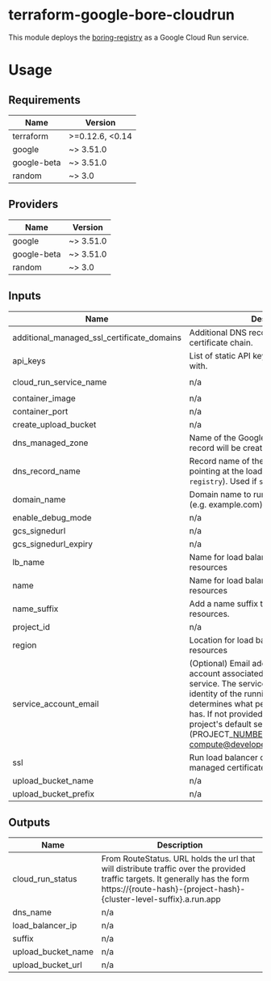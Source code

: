 # terraform-google-bore-cloudrun
This module deploys the [boring-registry](https://github.com/TierMobility/boring-registry) as a Google Cloud Run service.

# Usage
<!--- BEGIN_TF_DOCS ---> 
## Requirements

| Name | Version |
|------|---------|
| terraform | >=0.12.6, <0.14 |
| google | ~> 3.51.0 |
| google-beta | ~> 3.51.0 |
| random | ~> 3.0 |

## Providers

| Name | Version |
|------|---------|
| google | ~> 3.51.0 |
| google-beta | ~> 3.51.0 |
| random | ~> 3.0 |

## Inputs

| Name | Description | Type | Default | Required |
|------|-------------|------|---------|:--------:|
| additional\_managed\_ssl\_certificate\_domains | Additional DNS records to be included in the certificate chain. | `list(string)` | `[]` | no |
| api\_keys | List of static API keys to protect the server with. | `list(string)` | `[]` | no |
| cloud\_run\_service\_name | n/a | `string` | `"boring-registry"` | no |
| container\_image | n/a | `string` | n/a | yes |
| container\_port | n/a | `number` | `5601` | no |
| create\_upload\_bucket | n/a | `bool` | `true` | no |
| dns\_managed\_zone | Name of the Google managed zone the DNS record will be created in. | `string` | `""` | no |
| dns\_record\_name | Record name of the `domain_name` parameter pointing at the load balancer on (e.g. `registry`). Used if `ssl` is `true`. | `string` | `"bore"` | no |
| domain\_name | Domain name to run the load balancer on (e.g. example.com). Used if `ssl` is `true`. | `string` | `""` | no |
| enable\_debug\_mode | n/a | `bool` | `false` | no |
| gcs\_signedurl | n/a | `bool` | `false` | no |
| gcs\_signedurl\_expiry | n/a | `number` | `30` | no |
| lb\_name | Name for load balancer and associated resources | `string` | `"bore-lb"` | no |
| name | Name for load balancer and associated resources | `string` | `"bore"` | no |
| name\_suffix | Add a name suffix to relevant Terraform resources. | `string` | `""` | no |
| project\_id | n/a | `string` | n/a | yes |
| region | Location for load balancer and Cloud Run resources | `string` | `"europe-west3"` | no |
| service\_account\_email | (Optional) Email address of the IAM service account associated with the revision of the service. The service account represents the identity of the running revision, and determines what permissions the revision has. If not provided, the revision will use the project's default service account (PROJECT\_NUMBER-compute@developer.gserviceaccount.com). | `string` | `""` | no |
| ssl | Run load balancer on HTTPS and provision managed certificate with provided `domain`. | `bool` | `true` | no |
| upload\_bucket\_name | n/a | `string` | `""` | no |
| upload\_bucket\_prefix | n/a | `string` | `""` | no |

## Outputs

| Name | Description |
|------|-------------|
| cloud\_run\_status | From RouteStatus. URL holds the url that will distribute traffic over the provided traffic targets. It generally has the form https://{route-hash}-{project-hash}-{cluster-level-suffix}.a.run.app |
| dns\_name | n/a |
| load\_balancer\_ip | n/a |
| suffix | n/a |
| upload\_bucket\_name | n/a |
| upload\_bucket\_url | n/a |

<!--- END_TF_DOCS --->
